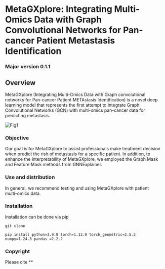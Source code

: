 # MetaGXplore: Integrating Multi-Omics Data with Graph Convolutional Networks for Pan-cancer Patient Metastasis Identification
### Major version 0.1.1
## Overview 
MetaGXplore (Integrating Multi-Omics Data with Graph convolutional networks for Pan-cancer Patient METAstasis Identification) is a novel deep learning model that represents the first attempt to integrate Graph Convolutional Networks (GCN) with multi-omics pan-cancer data for predicting metastasis. 

![Fig1](https://github.com/TJiangBio/MOGIMETA/assets/51648159/e2b4c885-af26-4b9c-968a-0333d91edf99)

### Objective
Our goal is for MetaGXplore to assist professionals make treatment decision when predict the rish of metastasis for a specific patient. In addition, to enhance the interpretability of MetaGXplore, we employed the Graph Mask and Feature Mask methods from GNNExplainer. 

### Use and distribution
In general, we recommend testing and using MetaGXplore with  patient multi-omics data.

### Installation
Installation can be done via pip
  
  ```
  git clone
 ```
  
  ```
  pip install python=3.9.0 torch=1.12.0 torch_geometric=2.5.2 numpy=1.24.3 pandas =2.2.2
```

### Copyright

Please cite ** 
